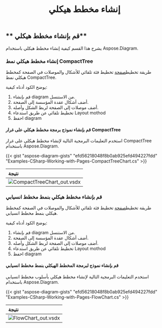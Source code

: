 ﻿---
title: إنشاء مخطط هيكلي
type: docs
weight: 100
url: /ar/net/create-organization-chart/
description: يشرح هذا القسم كيفية إنشاء مخطط هيكلي باستخدام Aspose.Diagram.
---
## ** قم بإنشاء مخطط هيكلي**
يشرح هذا القسم كيفية إنشاء مخطط هيكلي باستخدام Aspose.Diagram.
### **إنشاء مخطط هيكلي نمط CompactTree**
 طريقة تخطيط[صفحة](http://www.aspose.com/api/net/diagram/aspose.diagram/page) تخطيط فئة تلقائي للأشكال والموصلات في الصفحة كمخطط هيكلي نمط CompactTree.

يوضح الكود أدناه كيفية:

1. قم بإنشاء diagram من الاستنسل.
1. أضف أشكال عقدة المؤسسة إلى الصفحة.
1. أضف موصلات إلى الصفحة لربط الشكل وأصله.
1. تخطيط تلقائي عن طريق استدعاء Layout mothod
1. احفظ diagram
#### **قم بإنشاء نموذج برمجة مخطط هيكلي على غرار CompactTree**
استخدم التعليمات البرمجية التالية لإنشاء مخطط هيكلي على غرار CompactTree باستخدام Aspose.Diagram.

{{< gist "aspose-diagram-gists" "efd56218048f8b0ab925efd494227fdd" "Examples-CSharp-Working-with-Pages-CompactTreeChart.cs" >}}

|**نتيجة**|
|:- |
|![CompactTreeChart_out.vsdx](CompactTreeChart.png)|

### **قم بإنشاء مخطط هيكلي بنمط مخطط انسيابي**
 طريقة تخطيط[صفحة](http://www.aspose.com/api/net/diagram/aspose.diagram/page) تخطيط فئة تلقائي للأشكال والموصلات في الصفحة كمخطط هيكلي بنمط مخطط انسيابي.

يوضح الكود أدناه كيفية:

1. قم بإنشاء diagram من الاستنسل.
1. أضف أشكال عقدة المؤسسة إلى الصفحة.
1. أضف موصلات إلى الصفحة لربط الشكل وأصله.
1. تخطيط تلقائي عن طريق استدعاء Layout mothod
1. احفظ diagram
#### **قم بإنشاء نموذج لبرمجة المخطط الهيكلي بنمط مخطط انسيابي**
استخدم التعليمات البرمجية التالية لإنشاء مخطط هيكلي بأسلوب مخطط انسيابي باستخدام Aspose.Diagram.

{{< gist "aspose-diagram-gists" "efd56218048f8b0ab925efd494227fdd" "Examples-CSharp-Working-with-Pages-FlowChart.cs" >}}

|**نتيجة**|
|:- |
|![FlowChart_out.vsdx](FlowChart.png)|
